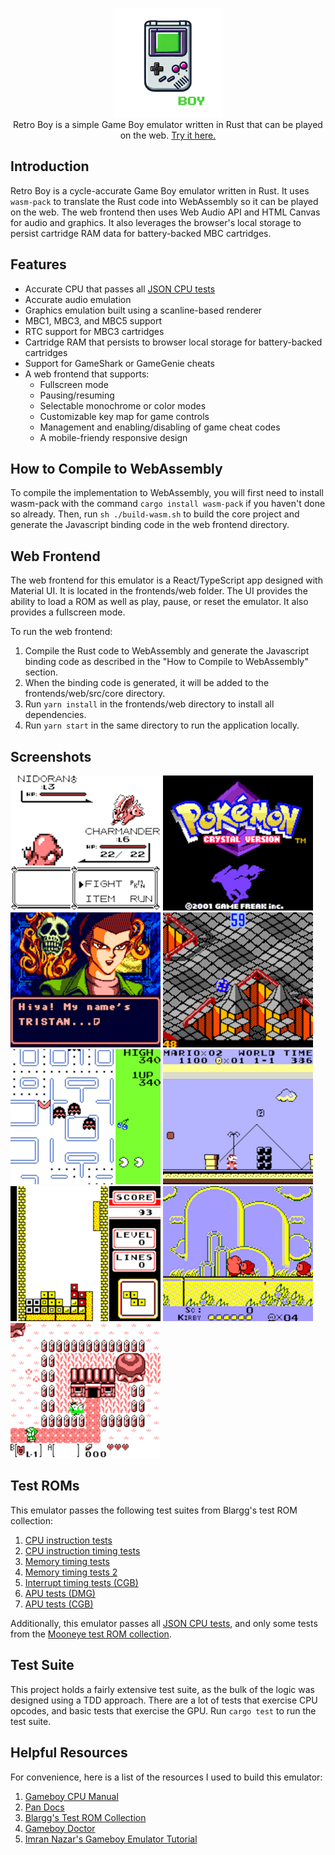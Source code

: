 <p align="center">
  <img src="images/logo.png" width="175px" height="175px">
  <br />
  Retro Boy is a simple Game Boy emulator written in Rust that can be played on the web. <a href="https://smparsons.github.io/retroboy">Try it here.</a>
</p>

## Introduction

Retro Boy is a cycle-accurate Game Boy emulator written in Rust. It uses `wasm-pack` to translate the Rust code into WebAssembly so it can be played on the web. The web frontend then uses Web Audio API and HTML Canvas for audio and graphics. It also leverages the browser's local storage to persist cartridge RAM data for battery-backed MBC cartridges.

## Features

- Accurate CPU that passes all [JSON CPU tests](https://github.com/adtennant/GameboyCPUTests)
- Accurate audio emulation
- Graphics emulation built using a scanline-based renderer
- MBC1, MBC3, and MBC5 support
- RTC support for MBC3 cartridges
- Cartridge RAM that persists to browser local storage for battery-backed cartridges
- Support for GameShark or GameGenie cheats
- A web frontend that supports:
  - Fullscreen mode
  - Pausing/resuming
  - Selectable monochrome or color modes
  - Customizable key map for game controls
  - Management and enabling/disabling of game cheat codes
  - A mobile-friendy responsive design

## How to Compile to WebAssembly

To compile the implementation to WebAssembly, you will first need to install wasm-pack with the command `cargo install wasm-pack` if you haven't done so already. Then, run `sh ./build-wasm.sh` to build the core project and generate the Javascript binding code in the web frontend directory.

## Web Frontend

The web frontend for this emulator is a React/TypeScript app designed with Material UI. It is located in the frontends/web folder. The UI provides the ability to load a ROM as well as play, pause, or reset the emulator. It also provides a fullscreen mode.

To run the web frontend:

1. Compile the Rust code to WebAssembly and generate the Javascript binding code as described in the "How to Compile to WebAssembly" section.
2. When the binding code is generated, it will be added to the frontends/web/src/core directory.
3. Run `yarn install` in the frontends/web directory to install all dependencies.
4. Run `yarn start` in the same directory to run the application locally.

## Screenshots

<p float="left">
  <img src="images/screenshots/pokemon-red.png" width="240" />
  <img src="images/screenshots/pokemon-crystal.png" width="240" />
  <img src="images/screenshots/yugioh-dds.png" width="240" />
  <img src="images/screenshots/marble-madness.png" width="240" />
  <img src="images/screenshots/pacman.png" width="240" />
  <img src="images/screenshots/super-mario-land.png" width="240" />
  <img src="images/screenshots/tetris.png" width="240" />
  <img src="images/screenshots/kirby.png" width="240" />
  <img src="images/screenshots/links-awakening.png" width="240">
</p>

## Test ROMs

This emulator passes the following test suites from Blargg's test ROM collection:

1. [CPU instruction tests](https://github.com/retrio/gb-test-roms/tree/master/cpu_instrs)
2. [CPU instruction timing tests](https://github.com/retrio/gb-test-roms/tree/master/instr_timing)
3. [Memory timing tests](https://github.com/retrio/gb-test-roms/tree/master/mem_timing)
4. [Memory timing tests 2](https://github.com/retrio/gb-test-roms/tree/master/mem_timing-2)
5. [Interrupt timing tests (CGB)](https://github.com/retrio/gb-test-roms/tree/master/interrupt_time)
6. [APU tests (DMG)](https://github.com/retrio/gb-test-roms/tree/master/dmg_sound)
7. [APU tests (CGB)](https://github.com/retrio/gb-test-roms/tree/master/cgb_sound)

Additionally, this emulator passes all [JSON CPU tests](https://github.com/adtennant/GameboyCPUTests), and
only some tests from the [Mooneye test ROM collection](https://github.com/Gekkio/mooneye-test-suite).

## Test Suite

This project holds a fairly extensive test suite, as the bulk of the logic was designed using a TDD approach. There are a lot of tests that exercise CPU opcodes, and basic tests that exercise the GPU. Run `cargo test` to run the test suite.

## Helpful Resources

For convenience, here is a list of the resources I used to build this emulator:

1. [Gameboy CPU Manual](http://marc.rawer.de/Gameboy/Docs/GBCPUman.pdf)
2. [Pan Docs](https://gbdev.io/pandocs/)
3. [Blargg's Test ROM Collection](https://github.com/retrio/gb-test-roms)
4. [Gameboy Doctor](https://github.com/robert/gameboy-doctor)
5. [Imran Nazar's Gameboy Emulator Tutorial](https://imrannazar.com/series/gameboy-emulation-in-javascript)
